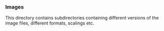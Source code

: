 ### Images

This directory contains subdirectories containing different versions of the image files, different
formats, scalings etc.
